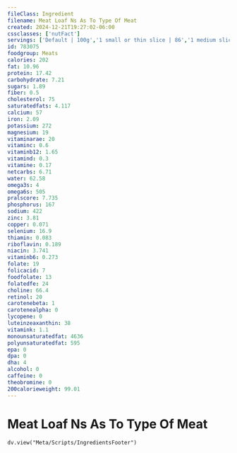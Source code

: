 ```yaml
---
fileClass: Ingredient
filename: Meat Loaf Ns As To Type Of Meat
created: 2024-12-21T19:27:02-06:00
cssclasses: ['nutFact']
servings: ['Default | 100g','1 small or thin slice | 86','1 medium slice | 108','1 large slice | 144','1 cocktail meatball | 7','1 small meatball | 14','1 medium meatball | 28','1 large meatball | 42','1 cup | 140','1 cubic inch | 19']
id: 783075
foodgroup: Meats
calories: 202
fat: 10.96
protein: 17.42
carbohydrate: 7.21
sugars: 1.89
fiber: 0.5
cholesterol: 75
saturatedfats: 4.117
calcium: 57
iron: 2.09
potassium: 272
magnesium: 19
vitaminarae: 20
vitaminc: 0.6
vitaminb12: 1.65
vitamind: 0.3
vitamine: 0.17
netcarbs: 6.71
water: 62.58
omega3s: 4
omega6s: 505
pralscore: 7.735
phosphorus: 167
sodium: 422
zinc: 3.81
copper: 0.071
selenium: 16.9
thiamin: 0.083
riboflavin: 0.189
niacin: 3.741
vitaminb6: 0.273
folate: 19
folicacid: 7
foodfolate: 13
folatedfe: 24
choline: 66.4
retinol: 20
carotenebeta: 1
carotenealpha: 0
lycopene: 0
luteinzeaxanthin: 38
vitamink: 1.1
monounsaturatedfat: 4636
polyunsaturatedfat: 595
epa: 0
dpa: 0
dha: 4
alcohol: 0
caffeine: 0
theobromine: 0
200calorieweight: 99.01
---
```


# Meat Loaf Ns As To Type Of Meat

```dataviewjs
dv.view("Meta/Scripts/IngredientsFooter")
```